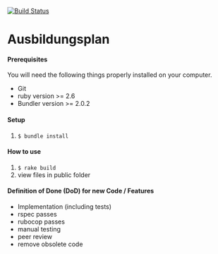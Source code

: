 [![Build Status](https://travis-ci.com/puzzle-bbt/ausbildungsplan.svg)](https://travis-ci.com/puzzle-bbt/ausbildungsplan)

# Ausbildungsplan

#### Prerequisites

You will need the following things properly installed on your computer.

-   Git
-   ruby version >= 2.6
-   Bundler version >= 2.0.2

#### Setup

1. `$ bundle install`

#### How to use

1. `$ rake build`
1. view files in public folder


#### Definition of Done (DoD) for new Code / Features

  * Implementation (including tests)
  * rspec passes
  * rubocop passes
  * manual testing
  * peer review
  * remove obsolete code
